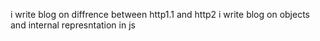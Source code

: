 i write blog on diffrence between http1.1 and http2
i write blog on objects and internal represntation in js